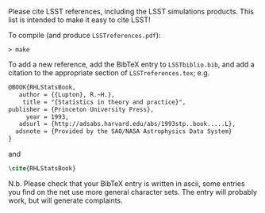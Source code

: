 Please cite LSST references, including the LSST simulations products. This list is intended to make it easy to cite LSST!

To compile (and produce `LSSTreferences.pdf`):
```
> make 
```
To add a new reference, add the BibTeX entry to `LSSTbiblio.bib`, and add 
a citation to the appropriate section of `LSSTreferences.tex`;  e.g.
```latex
@BOOK{RHLStatsBook,
   author = {{Lupton}, R.~H.},
    title = "{Statistics in theory and practice}",
publisher = {Princeton University Press},
     year = 1993,
   adsurl = {http://adsabs.harvard.edu/abs/1993stp..book.....L},
  adsnote = {Provided by the SAO/NASA Astrophysics Data System}
}
```
and
```latex
\cite{RHLStatsBook}
```
N.b. Please check that your BibTeX entry is written in ascii, some entries you 
find on the net use more general character sets.  The entry will probably work, 
but will generate complaints.
